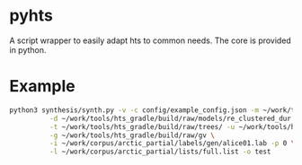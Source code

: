 pyhts
=====
A script wrapper to easily adapt hts to common needs. The core is provided in python.

# Example
```bash
python3 synthesis/synth.py -v -c config/example_config.json -m ~/work/tools/hts_gradle/build/raw/models/re_clustered_cmp.mmf \
          -d ~/work/tools/hts_gradle/build/raw/models/re_clustered_dur.mmf \
          -t ~/work/tools/hts_gradle/build/raw/trees/ -u ~/work/tools/hts_gradle/build/raw/trees \
          -g ~/work/tools/hts_gradle/build/raw/gv \
          -i ~/work/corpus/arctic_partial/labels/gen/alice01.lab -p 0 \
          -l ~/work/corpus/arctic_partial/lists/full.list -o test
```
